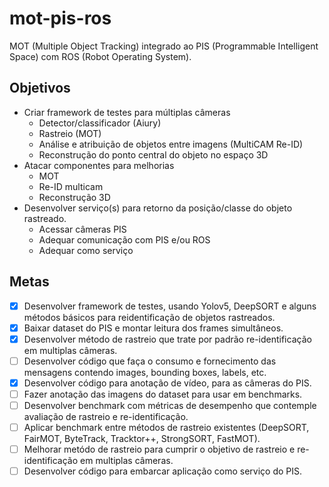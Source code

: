 # mot-pis-ros

MOT (Multiple Object Tracking) integrado ao PIS (Programmable Intelligent Space) com ROS (Robot Operating System).


## Objetivos

- Criar framework de testes para múltiplas câmeras
    - Detector/classificador (Aiury)
    - Rastreio (MOT)
    - Análise e atribuição de objetos entre imagens (MultiCAM Re-ID)
    - Reconstrução do ponto central do objeto no espaço 3D
- Atacar componentes para melhorias
    - MOT
    - Re-ID multicam
    - Reconstrução 3D
- Desenvolver serviço(s) para retorno da posição/classe do objeto rastreado.
    - Acessar câmeras PIS
    - Adequar comunicação com PIS e/ou ROS
    - Adequar como serviço

## Metas

- [x] Desenvolver framework de testes, usando Yolov5, DeepSORT e alguns métodos básicos para reidentificação de objetos rastreados.
- [x] Baixar dataset do PIS e montar leitura dos frames simultâneos.
- [x] Desenvolver método de rastreio que trate por padrão re-identificação em multiplas câmeras.
- [ ] Desenvolver código que faça o consumo e fornecimento das mensagens contendo images, bounding boxes, labels, etc.
- [x] Desenvolver código para anotação de vídeo, para as câmeras do PIS.
- [ ] Fazer anotação das imagens do dataset para usar em benchmarks.
- [ ] Desenvolver benchmark com métricas de desempenho que contemple avaliação de rastreio e re-identificação.
- [ ] Aplicar benchmark entre métodos de rastreio existentes (DeepSORT, FairMOT, ByteTrack, Tracktor++, StrongSORT, FastMOT).
- [ ] Melhorar metódo de rastreio para cumprir o objetivo de rastreio e re-identificação em multiplas câmeras.
- [ ] Desenvolver código para embarcar aplicação como serviço do PIS.
